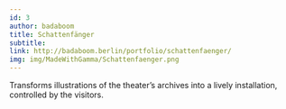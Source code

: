 ```yaml
---
id: 3
author: badaboom
title: Schattenfänger
subtitle:
link: http://badaboom.berlin/portfolio/schattenfaenger/
img: img/MadeWithGamma/Schattenfaenger.png
---
```

Transforms illustrations of the theater’s archives into a lively installation, controlled by the visitors.